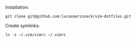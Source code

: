 Installation:

    git clone git@github.com:lucasmarinzeck/vim-dotfiles.git

Create symlinks:

    ln -s ~/.vim/vimrc ~/.vimrc


